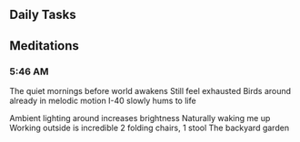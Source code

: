 ## Daily Tasks

## Meditations

### 5:46 AM
The quiet mornings before world awakens
Still feel exhausted
Birds around already in melodic motion
I-40 slowly hums to life

Ambient lighting around increases brightness
Naturally waking me up
Working outside is incredible
2 folding chairs, 1 stool
The backyard garden 
